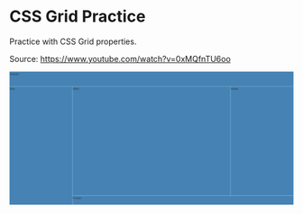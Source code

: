 # CSS Grid Practice

Practice with CSS Grid properties.

Source: https://www.youtube.com/watch?v=0xMQfnTU6oo

![CSS Grid Image](repo-img.png 'App Image')